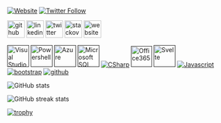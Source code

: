 [![Website](https://img.shields.io/website?label=royashbrook.com&style=for-the-badge&url=https%3A%2F%2Froyashbrook.com)](https://royashbrook.com)
[![Twitter Follow](https://img.shields.io/twitter/follow/royashbrook?color=1DA1F2&logo=twitter&style=for-the-badge)](https://twitter.com/intent/follow?original_referer=https%3A%2F%2Fgithub.com%2Froyashbrook&screen_name=royashbrook)

[<img src='https://cdn.jsdelivr.net/npm/simple-icons@3.0.1/icons/github.svg' alt='github' height='40'>](https://github.com/royashbrook)
[<img src='https://cdn.jsdelivr.net/npm/simple-icons@3.0.1/icons/linkedin.svg' alt='linkedin' height='40'>](https://www.linkedin.com/in/royashbrook/)
[<img src='https://cdn.jsdelivr.net/npm/simple-icons@3.0.1/icons/twitter.svg' alt='twitter' height='40'>](https://twitter.com/royashbrook)
[<img src='https://cdn.jsdelivr.net/npm/simple-icons@3.0.1/icons/stackoverflow.svg' alt='stackoverflow' height='40'>](https://stackoverflow.com/users/royashbrook)
[<img src='https://cdn.jsdelivr.net/npm/simple-icons@3.0.1/icons/icloud.svg' alt='website' height='40'>](https://ashbrook.io)  

[<img alt="Visual Studio Code" height="50px" src="https://cdn.jsdelivr.net/gh/devicons/devicon/icons/vscode/vscode-original.svg" />]()
[<img alt="Powershell" height="50px" src="https://raw.githubusercontent.com/PowerShell/PowerShell/7dc4587014bfa22919c933607bf564f0ba53db2e/assets/powershell_128.svg" />]()
[<img alt="Azure" height="50px" src="https://cdn.jsdelivr.net/gh/devicons/devicon/icons/azure/azure-original.svg" />]()
[<img alt="Microsoft SQL Server" height="50px" style="background-color: white;" src="https://cdn.jsdelivr.net/gh/devicons/devicon/icons/microsoftsqlserver/microsoftsqlserver-plain-wordmark.svg" />]()
[<img alt="CSharp" src="https://icongr.am/devicon/csharp-original.svg?size=50&color=currentColor" />]()
[<img alt="Office365" height="48" width="48" src="https://static2.sharepointonline.com/files/fabric/assets/brand-icons/product/svg/office_48x1.svg"/>]()
[<img alt="Svelte" height="50px" src="https://cdn.jsdelivr.net/gh/devicons/devicon/icons/svelte/svelte-original.svg" />]()
[<img alt="Javascript" src="https://icongr.am/devicon/javascript-original.svg?size=50&color=currentColor" />]()
[<img alt="bootstrap" src="https://icongr.am/devicon/bootstrap-plain.svg?size=50&color=currentColor" />]()
[<img alt="github" src="https://icongr.am/devicon/github-original.svg?size=50&color=currentColor" />]()

<!-- <img src="https://icongr.am/devicon/npm-original-wordmark.svg?size=50&color=currentColor" /> -->

<!-- ### Things I have used in the past:

<img src="https://icongr.am/devicon/amazonwebservices-original.svg?size=50&color=currentColor" />
<img src="https://icongr.am/devicon/atom-original.svg?size=50&color=currentColor" />
<img src="https://icongr.am/devicon/angularjs-original.svg?size=50&color=currentColor" />
<img src="https://icongr.am/devicon/php-original.svg?size=50&color=currentColor" />
<img src="https://icongr.am/devicon/postgresql-original.svg?size=50&color=currentColor" />
<img src="https://icongr.am/devicon/ruby-original.svg?size=50&color=currentColor" />
<img src="https://icongr.am/devicon/jquery-original.svg?size=50&color=currentColor" />
<img src="https://icongr.am/devicon/java-original.svg?size=50&color=currentColor" />
<img src="https://icongr.am/devicon/html5-original.svg?size=50&color=currentColor" />
<img src="https://icongr.am/devicon/drupal-original.svg?size=50&color=currentColor" />


<br /><br /> -->

![GitHub stats](https://github-readme-stats.vercel.app/api?username=royashbrook&show_icons=true&count_private=true)  

<!-- <br />

![GitHub metrics](https://metrics.lecoq.io/royashbrook)   -->

![GitHub streak stats](https://github-readme-streak-stats.herokuapp.com/?user=royashbrook)  

[![trophy](https://github-profile-trophy.vercel.app/?username=royashbrook)](https://github.com/ryo-ma/github-profile-trophy)

[website]: https://ashbrook.io
[twitter]: https://twitter.com/royashbrook
[linkedin]: https://linkedin.com/in/royashbrook

